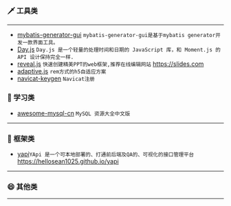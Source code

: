 ### 🗡 工具类
***
* [mybatis-generator-gui](https://github.com/zouzg/mybatis-generator-gui) `mybatis-generator-gui是基于mybatis generator开发一款界面工具。`
* [Day.js](https://github.com/iamkun/dayjs) `Day.js 是一个轻量的处理时间和日期的 JavaScript 库，和 Moment.js 的 API 设计保持完全一样.`
* [reveal.js](https://github.com/hakimel/reveal.js#online-editor) `快速创建精美PPT的web框架,推荐在线编辑网站` https://slides.com
* [adaptive.js](https://github.com/finance-sh/adaptive) `rem方式的h5自适应方案`
* [navicat-keygen](https://github.com/DoubleLabyrinth/navicat-keygen) `Navicat注册`
### 🎃 学习类
* [awesome-mysql-cn](https://github.com/jobbole/awesome-mysql-cn) `MySQL 资源大全中文版`
***
### 🍔 框架类
* [yapi](https://github.com/YMFE/yapi?utm_source=gold_browser_extension)`YApi 是一个可本地部署的、打通前后端及QA的、可视化的接口管理平台` https://hellosean1025.github.io/yapi
***
### 😄 其他类
***